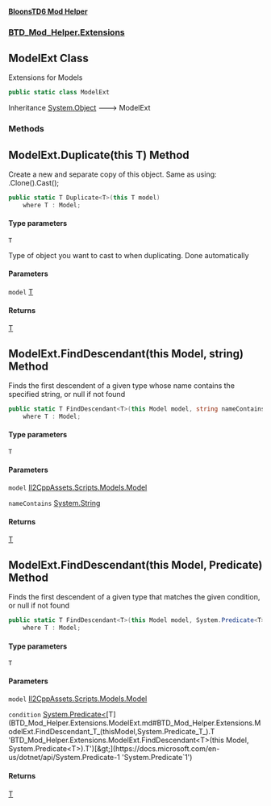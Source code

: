 #### [BloonsTD6 Mod Helper](README.md 'README')
### [BTD_Mod_Helper.Extensions](README.md#BTD_Mod_Helper.Extensions 'BTD_Mod_Helper.Extensions')

## ModelExt Class

Extensions for Models

```csharp
public static class ModelExt
```

Inheritance [System.Object](https://docs.microsoft.com/en-us/dotnet/api/System.Object 'System.Object') &#129106; ModelExt
### Methods

<a name='BTD_Mod_Helper.Extensions.ModelExt.Duplicate_T_(thisT)'></a>

## ModelExt.Duplicate<T>(this T) Method

Create a new and separate copy of this object. Same as using:  .Clone().Cast();

```csharp
public static T Duplicate<T>(this T model)
    where T : Model;
```
#### Type parameters

<a name='BTD_Mod_Helper.Extensions.ModelExt.Duplicate_T_(thisT).T'></a>

`T`

Type of object you want to cast to when duplicating. Done automatically
#### Parameters

<a name='BTD_Mod_Helper.Extensions.ModelExt.Duplicate_T_(thisT).model'></a>

`model` [T](BTD_Mod_Helper.Extensions.ModelExt.md#BTD_Mod_Helper.Extensions.ModelExt.Duplicate_T_(thisT).T 'BTD_Mod_Helper.Extensions.ModelExt.Duplicate<T>(this T).T')

#### Returns
[T](BTD_Mod_Helper.Extensions.ModelExt.md#BTD_Mod_Helper.Extensions.ModelExt.Duplicate_T_(thisT).T 'BTD_Mod_Helper.Extensions.ModelExt.Duplicate<T>(this T).T')

<a name='BTD_Mod_Helper.Extensions.ModelExt.FindDescendant_T_(thisModel,string)'></a>

## ModelExt.FindDescendant<T>(this Model, string) Method

Finds the first descendent of a given type whose name contains the specified string, or null if not found

```csharp
public static T FindDescendant<T>(this Model model, string nameContains)
    where T : Model;
```
#### Type parameters

<a name='BTD_Mod_Helper.Extensions.ModelExt.FindDescendant_T_(thisModel,string).T'></a>

`T`
#### Parameters

<a name='BTD_Mod_Helper.Extensions.ModelExt.FindDescendant_T_(thisModel,string).model'></a>

`model` [Il2CppAssets.Scripts.Models.Model](https://docs.microsoft.com/en-us/dotnet/api/Il2CppAssets.Scripts.Models.Model 'Il2CppAssets.Scripts.Models.Model')

<a name='BTD_Mod_Helper.Extensions.ModelExt.FindDescendant_T_(thisModel,string).nameContains'></a>

`nameContains` [System.String](https://docs.microsoft.com/en-us/dotnet/api/System.String 'System.String')

#### Returns
[T](BTD_Mod_Helper.Extensions.ModelExt.md#BTD_Mod_Helper.Extensions.ModelExt.FindDescendant_T_(thisModel,string).T 'BTD_Mod_Helper.Extensions.ModelExt.FindDescendant<T>(this Model, string).T')

<a name='BTD_Mod_Helper.Extensions.ModelExt.FindDescendant_T_(thisModel,System.Predicate_T_)'></a>

## ModelExt.FindDescendant<T>(this Model, Predicate<T>) Method

Finds the first descendent of a given type that matches the given condition, or null if not found

```csharp
public static T FindDescendant<T>(this Model model, System.Predicate<T> condition)
    where T : Model;
```
#### Type parameters

<a name='BTD_Mod_Helper.Extensions.ModelExt.FindDescendant_T_(thisModel,System.Predicate_T_).T'></a>

`T`
#### Parameters

<a name='BTD_Mod_Helper.Extensions.ModelExt.FindDescendant_T_(thisModel,System.Predicate_T_).model'></a>

`model` [Il2CppAssets.Scripts.Models.Model](https://docs.microsoft.com/en-us/dotnet/api/Il2CppAssets.Scripts.Models.Model 'Il2CppAssets.Scripts.Models.Model')

<a name='BTD_Mod_Helper.Extensions.ModelExt.FindDescendant_T_(thisModel,System.Predicate_T_).condition'></a>

`condition` [System.Predicate&lt;](https://docs.microsoft.com/en-us/dotnet/api/System.Predicate-1 'System.Predicate`1')[T](BTD_Mod_Helper.Extensions.ModelExt.md#BTD_Mod_Helper.Extensions.ModelExt.FindDescendant_T_(thisModel,System.Predicate_T_).T 'BTD_Mod_Helper.Extensions.ModelExt.FindDescendant<T>(this Model, System.Predicate<T>).T')[&gt;](https://docs.microsoft.com/en-us/dotnet/api/System.Predicate-1 'System.Predicate`1')

#### Returns
[T](BTD_Mod_Helper.Extensions.ModelExt.md#BTD_Mod_Helper.Extensions.ModelExt.FindDescendant_T_(thisModel,System.Predicate_T_).T 'BTD_Mod_Helper.Extensions.ModelExt.FindDescendant<T>(this Model, System.Predicate<T>).T')